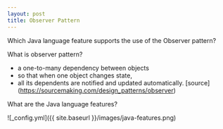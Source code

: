 ```yaml
---
layout: post
title: Observer Pattern 
---
```


Which Java language feature supports the use of the Observer pattern?


What is observer pattern?
* a one-to-many dependency between objects
* so that when one object changes state, 
* all its dependents are notified and updated automatically.
[source] (https://sourcemaking.com/design_patterns/observer)

What are the Java language features?

![_config.yml]({{ site.baseurl }}/images/java-features.png)
